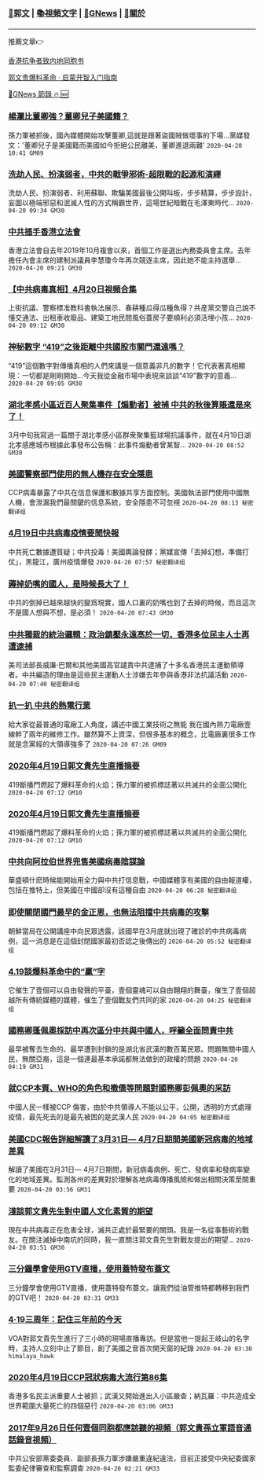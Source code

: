 ###  [:eagle:郭文](https://github.com/ourhimalayas/txt) | [:books:視頻文字](https://github.com/ourhimalayas/txt/blob/master/content/README.md) | [:newspaper:GNews](https://github.com/ourhimalayas/txt/blob/master/content/gnews/README.md) | [:pray:關於](https://github.com/ourhimalayas/home/tree/master/about)
---

推薦文章:point_right:

[香港抗争者致内地同胞书](https://github.com/ourhimalayas/news/blob/master/2019/08/a_letter_from_the_hong_kong_people.md)

[郭文贵爆料革命 · 启蒙开智入门指南](https://github.com/ourhimalayas/txt/issues/1)

[:newspaper:GNews 節錄 :fire: :new:](https://github.com/ourhimalayas/txt/blob/master/content/gnews/README.md) 



### [楊瀾比董卿強？董卿兒子美國籍？](/content/gnews/1/README.md)

孫力軍被抓後，國內媒體開始攻擊董卿,這就是跟著盜國賊做壞事的下場...黨媒發文：'董卿兒子是美國籍而美國如今拒絕公民離美，董卿進退兩難'  `2020-04-20 10:41 GM09`

### [洗劫人民、扮演弱者，中共的戰爭邪術-超限戰的起源和演繹](/content/gnews/2/README.md)

洗劫人民、扮演弱者、利用蘇聯、欺騙美國最後公開叫板，步步精算，步步設計，妄圖以極端邪惡和泯滅人性的方式稱霸世界，這場世紀暗戰在毛澤東時代...  `2020-04-20 09:34 GM30`

### [中共插手香港立法會](/content/gnews/3/README.md)

香港立法會自去年2019年10月複會以來，首個工作是選出內務委員會主席。去年擔任內會主席的建制派議員李慧瓊今年再次競逐主席，因此她不能主持選舉...  `2020-04-20 09:21 GM30`

### [【中共病毒真相】4月20日視頻合集](/content/gnews/4/README.md)

上街抗議、警察標准教科書執法展示、春耕種瓜得瓜種魚得？共産黨交警自己說不懂交通法、出租車收廢品、建築工地民間風俗蓋房子要順利必須活埋小孩...  `2020-04-20 09:12 GM30`

### [神秘數字 “419”之後距離中共國股市關門還遠嗎？](/content/gnews/5/README.md)

“419”這個數字對傳播真相的人們來講是一個意義非凡的數字！它代表著真相顯現：一切都是剛剛開始…今天我從金融市場中表現來談談“419”數字的意義...  `2020-04-20 09:05 GM30`

### [湖北孝感小區近百人聚集事件【煽動者】被捕 中共的秋後算賬還是來了！](/content/gnews/6/README.md)

3月中旬我寫過一篇關于湖北孝感小區群衆聚集籃球場抗議事件，就在4月19日湖北孝感應城市根據此事發布公告稱：此事件煽動者曾某智...  `2020-04-20 08:52 GM30`

### [美國警察部門使用的無人機存在安全隱患](/content/gnews/7/README.md)

CCP病毒暴露了中共在信息保護和數據共享方面控制。美國執法部門使用中國無人機，會泄漏我們最關鍵的信息系統，安全隱患不可忽視  `2020-04-20 08:13 秘密翻译组`

### [4月19日中共病毒疫情要聞快報](/content/gnews/8/README.md)

中共死亡數據遭質疑；中共投毒！美國輿論發酵；黨媒宣傳「丟掉幻想，準備打仗」，黑龍江，廣州疫情爆發  `2020-04-20 07:57 秘密翻译组`

### [薅掉奶嘴的國人，是時候長大了！](/content/gnews/9/README.md)

中共的倒掉已越來越快的變爲現實，國人口裏的奶嘴也到了去掉的時候，而且這次不是國人想與不想，是必須！  `2020-04-20 07:43 GM30`

### [中共獨裁的統治邏輯：政治鎮壓永遠高於一切，香港多位民主人士再遭逮捕](/content/gnews/10/README.md)

美司法部長威廉·巴爾和其他美國高官譴責中共逮捕了十多名香港民主運動領導者。中共編造的理由是這些民主運動人士涉嫌去年參與香港非法抗議活動  `2020-04-20 07:40 秘密翻译组`

### [扒一扒 中共的熱電行業](/content/gnews/11/README.md)

給大家從最普通的電廠工人角度，講述中國工業技術之無能 我在國內熱力電廠壹線幹了兩年的維修工作。雖然算不上資深，但很多基本的概念，比電廠裏很多工作就是念黨經的大領導強多了  `2020-04-20 07:26 GM09`

### [2020年4月19日郭文貴先生直播摘要](/content/gnews/12/README.md)

419斷播門燃起了爆料革命的火焰；孫力軍的被抓標誌著以共滅共的全面公開化  `2020-04-20 07:12 GM10`

### [2020年4月19日郭文貴先生直播摘要](/content/gnews/13/README.md)

419斷播門燃起了爆料革命的火焰；孫力軍的被抓標誌著以共滅共的全面公開化  `2020-04-20 07:12 GM10`

### [中共向阿拉伯世界兜售美國病毒陰謀論](/content/gnews/14/README.md)

華盛頓什麽時候能開始用全力與中共打信息戰，中國媒體享有美國的自由報道權，包括在推特上，但美國在中國卻沒有這種自由  `2020-04-20 06:28 秘密翻译组`

### [即使關閉國門最早的金正恩，也無法阻擋中共病毒的攻擊](/content/gnews/15/README.md)

朝鮮當局在公開講座中向民眾透露，該國早在3月底就出現了確診的中共病毒病例，這一消息是在這個封閉國家最初否認之後傳出的  `2020-04-20 05:52 秘密翻译组`

### [4.19談爆料革命中的“贏”字](/content/gnews/16/README.md)

它催生了壹個可以自由發聲的平臺，壹個靈魂可以自由翺翔的舞臺，催生了壹個超越所有傳統媒體的媒體，催生了壹個戰友們共同的家  `2020-04-20 04:25 秘密翻译组`

### [國務卿蓬佩奧採訪中再次區分中共與中國人，呼籲全面問責中共](/content/gnews/17/README.md)

最早被奪去生命的、最早遭到封鎖的是湖北省武漢的數百萬民眾。問題無關中國人民，無關亞裔，這是一個連最基本承諾都無法做到的政權的問題  `2020-04-20 04:19 GM31`

### [就CCP本質、WHO的角色和撤僑等問題對國務卿彭佩奧的采訪](/content/gnews/18/README.md)

中國人民一樣被CCP 傷害，由於中共領導人不能以公平，公開，透明的方式處理疫情，最先死去的是最先被困的是武漢人民  `2020-04-20 04:05 秘密翻译组`

### [美國CDC報告詳細解讀了3月31日— 4月7日期間美國新冠病毒的地域差異](/content/gnews/19/README.md)

解讀了美國在3月31日— 4月7日期間，新冠病毒病例、死亡、發病率和發病率變化的地域差異。監測各州的差異對於理解各地病毒傳播風險和做出相關決策至關重要  `2020-04-20 03:56 GM31`

### [淺談郭文貴先生對中國人文化素質的期望](/content/gnews/20/README.md)

現在中共病毒正在危害全球，滅共正處於最緊要的關頭。我是一名從事藝術的戰友。在關注滅掉中南坑的同時，我一直關注郭文貴先生對戰友提出的期望...  `2020-04-20 03:51 GM30`

### [三分鐘學會使用GTV直播，使用蓋特發布蓋文](/content/gnews/21/README.md)

三分鐘學會使用GTV直播，使用蓋特發布蓋文。讓我們從油管推特都轉移到我們的GTV吧！  `2020-04-20 03:31 GM33`

### [4·19三周年：記住三年前的今天](/content/gnews/22/README.md)

VOA對郭文貴先生進行了三小時的現場直播專訪。但是當他一提起王岐山的名字時，主持人立刻中止了節目，創了美國之音首次開天窗的紀錄  `2020-04-20 03:30 himalaya_hawk`

### [2020年4月19日CCP冠狀病毒大流行第86集](/content/gnews/23/README.md)

香港多名民主派重要人士被抓；武漢又開始進出入小區嚴查；納瓦羅：中共造成全世界範圍大量死亡的四個惡行  `2020-04-20 03:06 GM33`

### [2017年9月26日任何壹個同胞都應該聽的視頻（郭文貴孫立軍語音通話錄音視頻）](/content/gnews/24/README.md)

中共公安部黨委委員、副部長孫力軍涉嫌嚴重違紀違法，目前正接受中央紀委國家監委紀律審查和監察調查  `2020-04-20 02:21 GM33`

